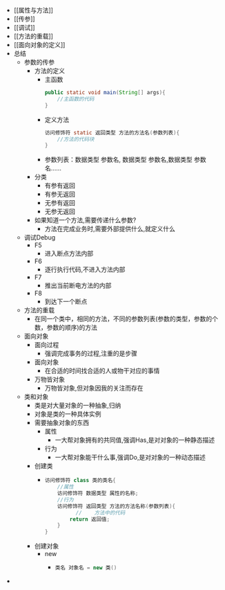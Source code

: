 - [[属性与方法]]
- [[传参]]
- [[调试]]
- [[方法的重载]]
- [[面向对象的定义]]
- 总结
	- 参数的传参
		- 方法的定义
			- 主函数
			  ```java
			  public static void main(String[] args){
			      //主函数的代码
			  }
			  ```
			- 定义方法
			  ```java
			  访问修饰符 static 返回类型 方法的方法名(参数列表){
			      //方法的代码块
			  }
			  ```
			- 参数列表：数据类型 参数名, 数据类型 参数名,数据类型 参数名……
		- 分类
			- 有参有返回
			- 有参无返回
			- 无参有返回
			- 无参无返回
		- 如果知道一个方法,需要传递什么参数?
			- 方法在完成业务时,需要外部提供什么,就定义什么
	- 调试Debug
		- F5
			- 进入断点方法内部
		- F6
			- 逐行执行代码,不进入方法内部
		- F7
			- 推出当前断电方法的内部
		- F8
			- 到达下一个断点
	- 方法的重载
		- 在同一个类中，相同的方法，不同的参数列表(参数的类型，参数的个数，参数的顺序)的方法
	- 面向对象
		- 面向过程
			- 强调完成事务的过程,注重的是步骤
		- 面向对象
			- 在合适的时间找合适的人或物干对应的事情
		- 万物皆对象
			- 万物皆对象,但对象因我的关注而存在
	- 类和对象
		- 类是对大量对象的一种抽象,归纳
		- 对象是类的一种具体实例
		- 需要抽象对象的东西
			- 属性
				- 一大帮对象拥有的共同值,强调Has,是对对象的一种静态描述
			- 行为
				- 一大帮对象能干什么事,强调Do,是对对象的一种动态描述
		- 创建类
			- ```java
			  访问修饰符 class 类的类名{
			      //属性
			      访问修饰符 数据类型 属性的名称;
			      //行为
			      访问修饰符 返回类型 方法的方法名称(参数列表){
			            //    方法中的代码
			          return 返回值;
			      }
			  }
			  ```
		- 创建对象
			- new
				- ```java
				  类名 对象名 = new 类()
				  ```
-